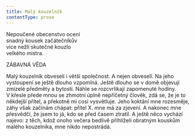 ```yaml
---
title: Malý kouzelník
contentType: prose
---
```


Nepoučené obecenstvo ocení  
snadný kousek začátečníkův  
více nežli skutečné kouzlo  
velkého mistra.

ZÁBAVNÁ VĚDA

Malý kouzelník obveselí i větší společnost. A nejen obveselí. Na jeho vystoupení se ještě dlouho vzpomíná. Ještě dlouho se v domě objevují zmizelé předměty a bytosti. Náhle se rozcvrlikají zapomenuté hodiny. V křesle přede mnou se zhmotní úplně nepříčetný člověk, zdá se, že je to někdejší přítel, a překotně mi cosi vysvětluje. Jeho koktání mne rozesměje, záhy však začínám chápat: přítel X. mne má za zjevení. A nakonec mne přesvědčí, že jsem to já, kdo se před časem ztratil. A ještě něco vychází najevo: z těch, kdož onoho večera bedlivě přihlíželi obratným kouskům malého kouzelníka, mne nikdo nepostrádá.
